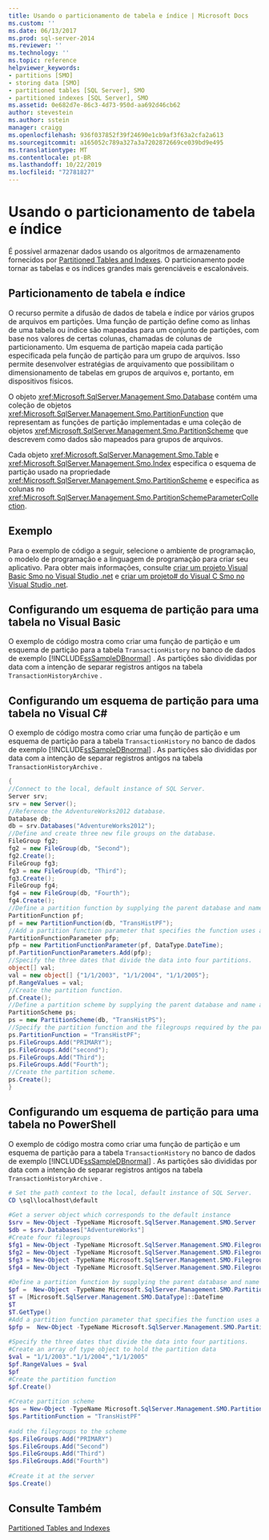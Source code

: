 ```yaml
---
title: Usando o particionamento de tabela e índice | Microsoft Docs
ms.custom: ''
ms.date: 06/13/2017
ms.prod: sql-server-2014
ms.reviewer: ''
ms.technology: ''
ms.topic: reference
helpviewer_keywords:
- partitions [SMO]
- storing data [SMO]
- partitioned tables [SQL Server], SMO
- partitioned indexes [SQL Server], SMO
ms.assetid: 0e682d7e-86c3-4d73-950d-aa692d46cb62
author: stevestein
ms.author: sstein
manager: craigg
ms.openlocfilehash: 936f037852f39f24690e1cb9af3f63a2cfa2a613
ms.sourcegitcommit: a165052c789a327a3a7202872669ce039bd9e495
ms.translationtype: MT
ms.contentlocale: pt-BR
ms.lasthandoff: 10/22/2019
ms.locfileid: "72781827"
---
```

# <a name="using-table-and-index-partitioning"></a>Usando o particionamento de tabela e índice
  É possível armazenar dados usando os algoritmos de armazenamento fornecidos por [Partitioned Tables and Indexes](../../partitions/partitioned-tables-and-indexes.md). O particionamento pode tornar as tabelas e os índices grandes mais gerenciáveis e escalonáveis.  
  
## <a name="index-and-table-partitioning"></a>Particionamento de tabela e índice  
 O recurso permite a difusão de dados de tabela e índice por vários grupos de arquivos em partições. Uma função de partição define como as linhas de uma tabela ou índice são mapeadas para um conjunto de partições, com base nos valores de certas colunas, chamadas de colunas de particionamento. Um esquema de partição mapeia cada partição especificada pela função de partição para um grupo de arquivos. Isso permite desenvolver estratégias de arquivamento que possibilitam o dimensionamento de tabelas em grupos de arquivos e, portanto, em dispositivos físicos.  
  
 O objeto <xref:Microsoft.SqlServer.Management.Smo.Database> contém uma coleção de objetos <xref:Microsoft.SqlServer.Management.Smo.PartitionFunction> que representam as funções de partição implementadas e uma coleção de objetos <xref:Microsoft.SqlServer.Management.Smo.PartitionScheme> que descrevem como dados são mapeados para grupos de arquivos.  
  
 Cada objeto <xref:Microsoft.SqlServer.Management.Smo.Table> e <xref:Microsoft.SqlServer.Management.Smo.Index> especifica o esquema de partição usado na propriedade <xref:Microsoft.SqlServer.Management.Smo.PartitionScheme> e especifica as colunas no <xref:Microsoft.SqlServer.Management.Smo.PartitionSchemeParameterCollection>.  
  
## <a name="example"></a>Exemplo  
 Para o exemplo de código a seguir, selecione o ambiente de programação, o modelo de programação e a linguagem de programação para criar seu aplicativo. Para obter mais informações, consulte [criar um projeto Visual Basic Smo no Visual Studio .net](../../../database-engine/dev-guide/create-a-visual-basic-smo-project-in-visual-studio-net.md) e [criar um projeto&#35; do Visual C Smo no Visual Studio .net](../how-to-create-a-visual-csharp-smo-project-in-visual-studio-net.md).  
  
## <a name="setting-up-a-partition-scheme-for-a-table-in-visual-basic"></a>Configurando um esquema de partição para uma tabela no Visual Basic  
 O exemplo de código mostra como criar uma função de partição e um esquema de partição para a tabela `TransactionHistory` no banco de dados de exemplo [!INCLUDE[ssSampleDBnormal](../../../includes/sssampledbnormal-md.md)] . As partições são divididas por data com a intenção de separar registros antigos na tabela `TransactionHistoryArchive` .  
  
<!-- TODO: review snippet reference  [!CODE [SMO How to#SMO_VBPartition1](SMO How to#SMO_VBPartition1)]  -->  
  
## <a name="setting-up-a-partition-scheme-for-a-table-in-visual-c"></a>Configurando um esquema de partição para uma tabela no Visual C#  
 O exemplo de código mostra como criar uma função de partição e um esquema de partição para a tabela `TransactionHistory` no banco de dados de exemplo [!INCLUDE[ssSampleDBnormal](../../../includes/sssampledbnormal-md.md)] . As partições são divididas por data com a intenção de separar registros antigos na tabela `TransactionHistoryArchive` .  
  
```csharp
{   
//Connect to the local, default instance of SQL Server.   
Server srv;   
srv = new Server();   
//Reference the AdventureWorks2012 database.   
Database db;   
db = srv.Databases("AdventureWorks2012");   
//Define and create three new file groups on the database.   
FileGroup fg2;   
fg2 = new FileGroup(db, "Second");   
fg2.Create();   
FileGroup fg3;   
fg3 = new FileGroup(db, "Third");   
fg3.Create();   
FileGroup fg4;   
fg4 = new FileGroup(db, "Fourth");   
fg4.Create();   
//Define a partition function by supplying the parent database and name arguments in the constructor.   
PartitionFunction pf;   
pf = new PartitionFunction(db, "TransHistPF");   
//Add a partition function parameter that specifies the function uses a DateTime range type.   
PartitionFunctionParameter pfp;   
pfp = new PartitionFunctionParameter(pf, DataType.DateTime);   
pf.PartitionFunctionParameters.Add(pfp);   
//Specify the three dates that divide the data into four partitions.   
object[] val;   
val = new object[] {"1/1/2003", "1/1/2004", "1/1/2005"};   
pf.RangeValues = val;   
//Create the partition function.   
pf.Create();   
//Define a partition scheme by supplying the parent database and name arguments in the constructor.   
PartitionScheme ps;   
ps = new PartitionScheme(db, "TransHistPS");   
//Specify the partition function and the filegroups required by the partition scheme.   
ps.PartitionFunction = "TransHistPF";   
ps.FileGroups.Add("PRIMARY");   
ps.FileGroups.Add("second");   
ps.FileGroups.Add("Third");   
ps.FileGroups.Add("Fourth");   
//Create the partition scheme.   
ps.Create();   
}   
```  
  
## <a name="setting-up-a-partition-scheme-for-a-table-in-powershell"></a>Configurando um esquema de partição para uma tabela no PowerShell  
 O exemplo de código mostra como criar uma função de partição e um esquema de partição para a tabela `TransactionHistory` no banco de dados de exemplo [!INCLUDE[ssSampleDBnormal](../../../includes/sssampledbnormal-md.md)] . As partições são divididas por data com a intenção de separar registros antigos na tabela `TransactionHistoryArchive` .  
  
```powershell  
# Set the path context to the local, default instance of SQL Server.  
CD \sql\localhost\default  
  
#Get a server object which corresponds to the default instance  
$srv = New-Object -TypeName Microsoft.SqlServer.Management.SMO.Server  
$db = $srv.Databases["AdventureWorks"]  
#Create four filegroups  
$fg1 = New-Object -TypeName Microsoft.SqlServer.Management.SMO.Filegroup -argumentlist $db, "First"  
$fg2 = New-Object -TypeName Microsoft.SqlServer.Management.SMO.Filegroup -argumentlist $db, "Second"  
$fg3 = New-Object -TypeName Microsoft.SqlServer.Management.SMO.Filegroup -argumentlist $db, "Third"  
$fg4 = New-Object -TypeName Microsoft.SqlServer.Management.SMO.Filegroup -argumentlist $db, "Fourth"  
  
#Define a partition function by supplying the parent database and name arguments in the constructor.  
$pf =  New-Object -TypeName Microsoft.SqlServer.Management.SMO.PartitionFunction -argumentlist $db, "TransHistPF"  
$T = [Microsoft.SqlServer.Management.SMO.DataType]::DateTime  
$T  
$T.GetType()  
#Add a partition function parameter that specifies the function uses a DateTime range type.  
$pfp =  New-Object -TypeName Microsoft.SqlServer.Management.SMO.PartitionFunctionParameter -argumentlist $pf, $T  
  
#Specify the three dates that divide the data into four partitions.
#Create an array of type object to hold the partition data  
$val = "1/1/2003"."1/1/2004","1/1/2005"  
$pf.RangeValues = $val  
$pf  
#Create the partition function  
$pf.Create()  
  
#Create partition scheme  
$ps = New-Object -TypeName Microsoft.SqlServer.Management.SMO.PartitionScheme -argumentlist $db, "TransHistPS"  
$ps.PartitionFunction = "TransHistPF"  
  
#add the filegroups to the scheme
$ps.FileGroups.Add("PRIMARY")  
$ps.FileGroups.Add("Second")  
$ps.FileGroups.Add("Third")  
$ps.FileGroups.Add("Fourth")  
  
#Create it at the server  
$ps.Create()  
```  
  
## <a name="see-also"></a>Consulte Também  
 [Partitioned Tables and Indexes](../../partitions/partitioned-tables-and-indexes.md)  
